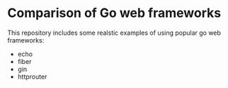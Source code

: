 # Comparison of Go web frameworks

This repository includes some realstic examples of using popular go web frameworks:
- echo
- fiber
- gin
- httprouter
